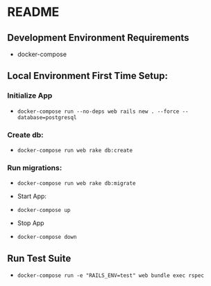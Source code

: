 # README

## Development Environment Requirements
- docker-compose

## Local Environment First Time Setup:

### Initialize App
- `docker-compose run --no-deps web rails new . --force --database=postgresql`
### Create db:
- `docker-compose run web rake db:create`
### Run migrations:
- `docker-compose run web rake db:migrate`

- Start App:
- `docker-compose up`

- Stop App
- `docker-compose down`

## Run Test Suite
- `docker-compose run -e "RAILS_ENV=test" web bundle exec rspec`
